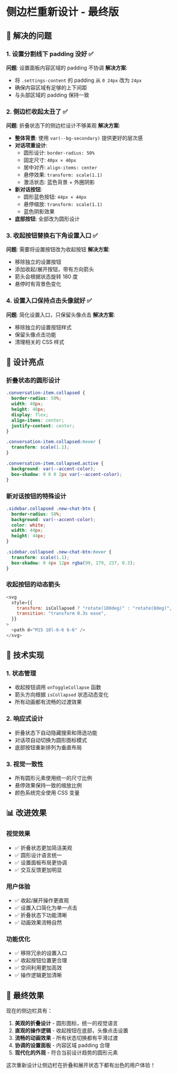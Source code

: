 # 侧边栏重新设计 - 最终版

## 🎯 解决的问题

### 1. 设置分割线下 padding 没好 ✅

**问题**: 设置面板内容区域的 padding 不协调
**解决方案**:

- 将 `.settings-content` 的 padding 从 `0 24px` 改为 `24px`
- 确保内容区域有足够的上下间距
- 与头部区域的 padding 保持一致

### 2. 侧边栏收起太丑了 ✅

**问题**: 折叠状态下的侧边栏设计不够美观
**解决方案**:

- **整体背景**: 使用 `var(--bg-secondary)` 提供更好的层次感
- **对话项重设计**:
  - 圆形设计: `border-radius: 50%`
  - 固定尺寸: `40px × 40px`
  - 居中对齐: `align-items: center`
  - 悬停效果: `transform: scale(1.1)`
  - 激活状态: 蓝色背景 + 外圈阴影
- **新对话按钮**:
  - 圆形蓝色按钮: `44px × 44px`
  - 悬停缩放: `transform: scale(1.1)`
  - 蓝色阴影效果
- **底部按钮**: 全部改为圆形设计

### 3. 收起按钮替换右下角设置入口 ✅

**问题**: 需要将设置按钮改为收起按钮
**解决方案**:

- 移除独立的设置按钮
- 添加收起/展开按钮，带有方向箭头
- 箭头会根据状态旋转 180 度
- 悬停时有背景色变化

### 4. 设置入口保持点击头像就好 ✅

**问题**: 简化设置入口，只保留头像点击
**解决方案**:

- 移除独立的设置按钮样式
- 保留头像点击功能
- 清理相关的 CSS 样式

## 🎨 设计亮点

### 折叠状态的圆形设计

```css
.conversation-item.collapsed {
  border-radius: 50%;
  width: 40px;
  height: 40px;
  display: flex;
  align-items: center;
  justify-content: center;
}

.conversation-item.collapsed:hover {
  transform: scale(1.1);
}

.conversation-item.collapsed.active {
  background: var(--accent-color);
  box-shadow: 0 0 0 2px var(--accent-color);
}
```

### 新对话按钮的特殊设计

```css
.sidebar.collapsed .new-chat-btn {
  border-radius: 50%;
  background: var(--accent-color);
  color: white;
  width: 44px;
  height: 44px;
}

.sidebar.collapsed .new-chat-btn:hover {
  transform: scale(1.1);
  box-shadow: 0 4px 12px rgba(99, 179, 237, 0.3);
}
```

### 收起按钮的动态箭头

```javascript
<svg
  style={{
    transform: isCollapsed ? "rotate(180deg)" : "rotate(0deg)",
    transition: "transform 0.3s ease",
  }}
>
  <path d="M15 18l-6-6 6-6" />
</svg>
```

## 🔧 技术实现

### 1. 状态管理

- 收起按钮调用 `onToggleCollapse` 函数
- 箭头方向根据 `isCollapsed` 状态动态变化
- 所有动画都有流畅的过渡效果

### 2. 响应式设计

- 折叠状态下自动隐藏搜索和筛选功能
- 对话项自动切换为圆形图标模式
- 底部按钮重新排列为垂直布局

### 3. 视觉一致性

- 所有圆形元素使用统一的尺寸比例
- 悬停效果保持一致的缩放比例
- 颜色系统完全使用 CSS 变量

## 📊 改进效果

### 视觉效果

- ✅ 折叠状态更加简洁美观
- ✅ 圆形设计语言统一
- ✅ 设置面板布局更协调
- ✅ 交互反馈更加明显

### 用户体验

- ✅ 收起/展开操作更直观
- ✅ 设置入口简化为单一点击
- ✅ 折叠状态下功能清晰
- ✅ 动画效果流畅自然

### 功能优化

- ✅ 移除冗余的设置入口
- ✅ 收起按钮位置更合理
- ✅ 空间利用更加高效
- ✅ 操作逻辑更加清晰

## 🎯 最终效果

现在的侧边栏具有：

1. **美观的折叠设计** - 圆形图标，统一的视觉语言
2. **直观的操作逻辑** - 收起按钮在底部，头像点击设置
3. **流畅的动画效果** - 所有状态切换都有平滑过渡
4. **协调的设置面板** - 内容区域 padding 合理
5. **现代化的外观** - 符合当前设计趋势的圆形元素

这次重新设计让侧边栏在折叠和展开状态下都有出色的用户体验！
